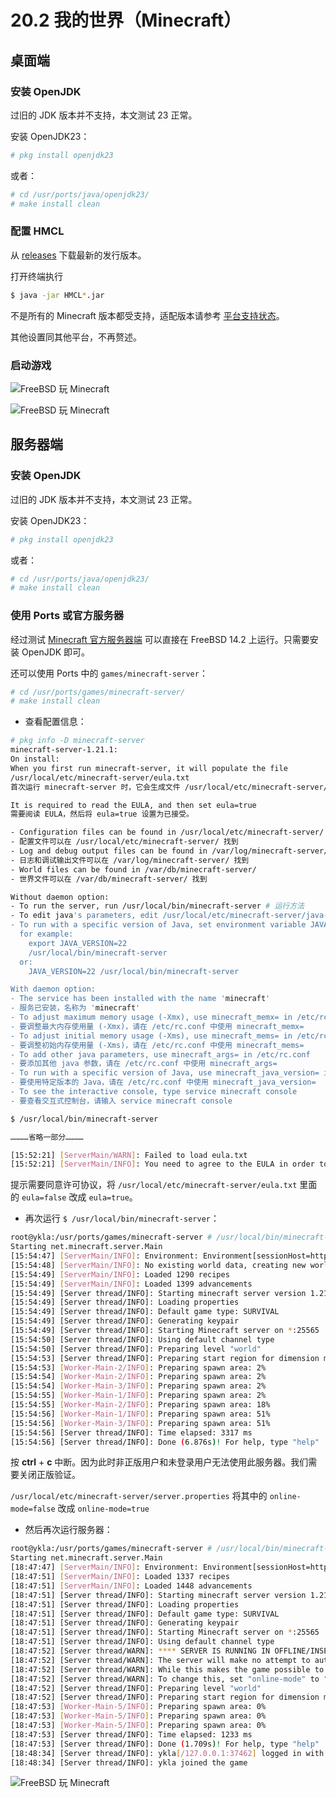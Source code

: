 # 20.2 我的世界（Minecraft）


## 桌面端

### 安装 OpenJDK

过旧的 JDK 版本并不支持，本文测试 23 正常。

安装 OpenJDK23：

```sh
# pkg install openjdk23
```

或者：

```sh
# cd /usr/ports/java/openjdk23/ 
# make install clean
```

### 配置 HMCL

从 [releases](https://github.com/HMCL-dev/HMCL/releases) 下载最新的发行版本。

打开终端执行

```sh
$ java -jar HMCL*.jar
```

不是所有的 Minecraft 版本都受支持，适配版本请参考 [平台支持状态](https://github.com/HMCL-dev/HMCL/blob/main/PLATFORM_cn.md)。

其他设置同其他平台，不再赘述。

### 启动游戏

![FreeBSD 玩 Minecraft](../.gitbook/assets/mc1.png)

![FreeBSD 玩 Minecraft](../.gitbook/assets/mc2.png)

## 服务器端

### 安装 OpenJDK

过旧的 JDK 版本并不支持，本文测试 23 正常。

安装 OpenJDK23：

```sh
# pkg install openjdk23
```

或者：

```sh
# cd /usr/ports/java/openjdk23/ 
# make install clean
```

### 使用 Ports 或官方服务器

经过测试 [Minecraft 官方服务器端](https://www.minecraft.net/en-us/download/server) 可以直接在 FreeBSD 14.2 上运行。只需要安装 OpenJDK 即可。

还可以使用 Ports 中的 `games/minecraft-server`：

```sh
# cd /usr/ports/games/minecraft-server/ 
# make install clean
```

- 查看配置信息：

```sh
# pkg info -D minecraft-server
minecraft-server-1.21.1:
On install:
When you first run minecraft-server, it will populate the file
/usr/local/etc/minecraft-server/eula.txt
首次运行 minecraft-server 时，它会生成文件 /usr/local/etc/minecraft-server/eula.txt

It is required to read the EULA, and then set eula=true
需要阅读 EULA，然后将 eula=true 设置为已接受。

- Configuration files can be found in /usr/local/etc/minecraft-server/
- 配置文件可以在 /usr/local/etc/minecraft-server/ 找到
- Log and debug output files can be found in /var/log/minecraft-server/
- 日志和调试输出文件可以在 /var/log/minecraft-server/ 找到
- World files can be found in /var/db/minecraft-server/
- 世界文件可以在 /var/db/minecraft-server/ 找到

Without daemon option:
- To run the server, run /usr/local/bin/minecraft-server # 运行方法
- To edit java's parameters, edit /usr/local/etc/minecraft-server/java-args.txt # java 参数
- To run with a specific version of Java, set environment variable JAVA_VERSION, # 指定某一 java 版本
  for example:
    export JAVA_VERSION=22
    /usr/local/bin/minecraft-server
  or:
    JAVA_VERSION=22 /usr/local/bin/minecraft-server

With daemon option:
- The service has been installed with the name 'minecraft'
- 服务已安装，名称为 'minecraft'
- To adjust maximum memory usage (-Xmx), use minecraft_memx= in /etc/rc.conf  
- 要调整最大内存使用量 (-Xmx)，请在 /etc/rc.conf 中使用 minecraft_memx=
- To adjust initial memory usage (-Xms), use minecraft_mems= in /etc/rc.conf 
- 要调整初始内存使用量 (-Xms)，请在 /etc/rc.conf 中使用 minecraft_mems=
- To add other java parameters, use minecraft_args= in /etc/rc.conf
- 要添加其他 java 参数，请在 /etc/rc.conf 中使用 minecraft_args=
- To run with a specific version of Java, use minecraft_java_version= in /etc/rc.conf 
- 要使用特定版本的 Java，请在 /etc/rc.conf 中使用 minecraft_java_version=
- To see the interactive console, type service minecraft console
- 要查看交互式控制台，请输入 service minecraft console
```

```sh
$ /usr/local/bin/minecraft-server

…………省略一部分…………

[15:52:21] [ServerMain/WARN]: Failed to load eula.txt
[15:52:21] [ServerMain/INFO]: You need to agree to the EULA in order to run the server. Go to eula.txt for more info.
```

提示需要同意许可协议，将 `/usr/local/etc/minecraft-server/eula.txt` 里面的 `eula=false` 改成 `eula=true`。

- 再次运行 `$ /usr/local/bin/minecraft-server`：

```sh
root@ykla:/usr/ports/games/minecraft-server # /usr/local/bin/minecraft-server
Starting net.minecraft.server.Main
[15:54:47] [ServerMain/INFO]: Environment: Environment[sessionHost=https://sessionserver.mojang.com, servicesHost=https://api.minecraftservices.com, name=PROD]
[15:54:48] [ServerMain/INFO]: No existing world data, creating new world
[15:54:49] [ServerMain/INFO]: Loaded 1290 recipes
[15:54:49] [ServerMain/INFO]: Loaded 1399 advancements
[15:54:49] [Server thread/INFO]: Starting minecraft server version 1.21.1
[15:54:49] [Server thread/INFO]: Loading properties
[15:54:49] [Server thread/INFO]: Default game type: SURVIVAL
[15:54:49] [Server thread/INFO]: Generating keypair
[15:54:49] [Server thread/INFO]: Starting Minecraft server on *:25565
[15:54:50] [Server thread/INFO]: Using default channel type
[15:54:50] [Server thread/INFO]: Preparing level "world"
[15:54:53] [Server thread/INFO]: Preparing start region for dimension minecraft:overworld
[15:54:53] [Worker-Main-2/INFO]: Preparing spawn area: 2%
[15:54:54] [Worker-Main-2/INFO]: Preparing spawn area: 2%
[15:54:54] [Worker-Main-3/INFO]: Preparing spawn area: 2%
[15:54:55] [Worker-Main-1/INFO]: Preparing spawn area: 2%
[15:54:55] [Worker-Main-2/INFO]: Preparing spawn area: 18%
[15:54:56] [Worker-Main-1/INFO]: Preparing spawn area: 51%
[15:54:56] [Worker-Main-3/INFO]: Preparing spawn area: 51%
[15:54:56] [Server thread/INFO]: Time elapsed: 3317 ms
[15:54:56] [Server thread/INFO]: Done (6.876s)! For help, type "help"
```

按 **ctrl** + **c** 中断。因为此时非正版用户和未登录用户无法使用此服务器。我们需要关闭正版验证。

`/usr/local/etc/minecraft-server/server.properties` 将其中的 `online-mode=false` 改成 `online-mode=true`

- 然后再次运行服务器：

```sh
root@ykla:/usr/ports/games/minecraft-server # /usr/local/bin/minecraft-server
Starting net.minecraft.server.Main
[18:47:47] [ServerMain/INFO]: Environment: Environment[sessionHost=https://sessionserver.mojang.com, servicesHost=https://api.minecraftservices.com, name=PROD]
[18:47:51] [ServerMain/INFO]: Loaded 1337 recipes
[18:47:51] [ServerMain/INFO]: Loaded 1448 advancements
[18:47:51] [Server thread/INFO]: Starting minecraft server version 1.21.3
[18:47:51] [Server thread/INFO]: Loading properties
[18:47:51] [Server thread/INFO]: Default game type: SURVIVAL
[18:47:51] [Server thread/INFO]: Generating keypair
[18:47:51] [Server thread/INFO]: Starting Minecraft server on *:25565
[18:47:51] [Server thread/INFO]: Using default channel type
[18:47:52] [Server thread/WARN]: **** SERVER IS RUNNING IN OFFLINE/INSECURE MODE!
[18:47:52] [Server thread/WARN]: The server will make no attempt to authenticate usernames. Beware.
[18:47:52] [Server thread/WARN]: While this makes the game possible to play without internet access, it also opens up the ability for hackers to connect with any username they choose.
[18:47:52] [Server thread/WARN]: To change this, set "online-mode" to "true" in the server.properties file.
[18:47:52] [Server thread/INFO]: Preparing level "world"
[18:47:52] [Server thread/INFO]: Preparing start region for dimension minecraft:overworld
[18:47:53] [Worker-Main-5/INFO]: Preparing spawn area: 0%
[18:47:53] [Worker-Main-5/INFO]: Preparing spawn area: 0%
[18:47:53] [Worker-Main-5/INFO]: Preparing spawn area: 0%
[18:47:53] [Server thread/INFO]: Time elapsed: 1233 ms
[18:47:53] [Server thread/INFO]: Done (1.709s)! For help, type "help"
[18:48:34] [Server thread/INFO]: ykla[/127.0.0.1:37462] logged in with entity id 39 at (-1.5, 63.0, 1.5)
[18:48:34] [Server thread/INFO]: ykla joined the game
```

![FreeBSD 玩 Minecraft](../.gitbook/assets/mc3.png)
